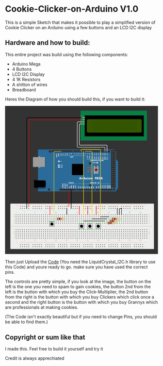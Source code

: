 # Cookie-Clicker-on-Arduino V1.0
This is a simple Sketch that makes it possible to play a simplified version of Cookie Clicker on an Arduino using a few buttons and an LCD I2C display

## Hardware and how to build:

This entire project was build using the following components:
- Arduino Mega
- 4 Buttons
- LCD I2C Display
- 4 1K Resistors
- A shitton of wires
- Breadboard

Heres the Diagram of how you should build this, if you want to build it:

![Circuit Diagram](https://github.com/CreBlaBo/Cookie-Clicker-on-Arduino/blob/main/How%20to%20connect.png)

Then just Upload the [Code](https://github.com/CreBlaBo/Cookie-Clicker-on-Arduino/blob/main/Cookie%20Clicker%20on%20Arduino.ino) (You need the LiquidCrystal_I2C.h library to use this Code) and youre ready to go. make sure you have used the correct pins.

The controls are pretty simple, if you look at the image, the button on the left is the one you need to spam to gain cookies, the button 2nd from the left is the button with which you buy the Click-Multiplier, the 2nd button from the right is the button with which you buy Clickers which click once a second and the right button is the button with which you buy Grannys which are professionals at making cookies.

(The Code isn't exactly beautiful but if you need to change Pins, you should be able to find them.)

## Copyright or sum like that

I made this.
Feel free to build it yourself and try it

Credit is always apprechiated
